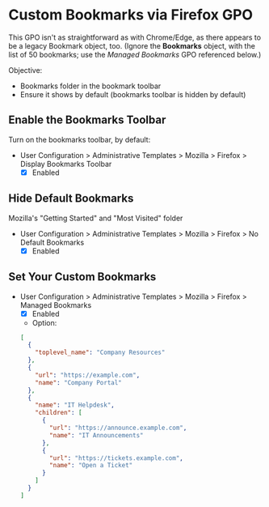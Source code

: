 # Custom Bookmarks via Firefox GPO

This GPO isn't as straightforward as with Chrome/Edge, as there appears to be a legacy Bookmark object, too. (Ignore the **Bookmarks** object, with the list of 50 bookmarks; use the _Managed Bookmarks_ GPO referenced below.)

Objective:

- Bookmarks folder in the bookmark toolbar
- Ensure it shows by default (bookmarks toolbar is hidden by default)

## Enable the Bookmarks Toolbar

Turn on the bookmarks toolbar, by default:

- User Configuration > Administrative Templates > Mozilla > Firefox > Display Bookmarks Toolbar
  - [x] Enabled

## Hide Default Bookmarks

Mozilla's "Getting Started" and "Most Visited" folder

- User Configuration > Administrative Templates > Mozilla > Firefox > No Default Bookmarks
  - [x] Enabled

## Set Your Custom Bookmarks

- User Configuration > Administrative Templates > Mozilla > Firefox > Managed Bookmarks
  - [x] Enabled
  - Option:
  ```json
  [
    {
      "toplevel_name": "Company Resources"
    },
    {
      "url": "https://example.com",
      "name": "Company Portal"
    },
    {
      "name": "IT Helpdesk",
      "children": [
        {
          "url": "https://announce.example.com",
          "name": "IT Announcements"
        },
        {
          "url": "https://tickets.example.com",
          "name": "Open a Ticket"
        }
      ]
    }
  ]
  ```
